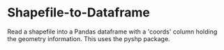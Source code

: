 # Shapefile-to-Dataframe

Read a shapefile into a Pandas dataframe with a 'coords' column holding the geometry information. This uses the pyshp package.
